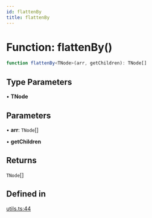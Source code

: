 ```yaml
---
id: flattenBy
title: flattenBy
---
```


# Function: flattenBy()

```ts
function flattenBy<TNode>(arr, getChildren): TNode[]
```

## Type Parameters

• **TNode**

## Parameters

• **arr**: `TNode`[]

• **getChildren**

## Returns

`TNode`[]

## Defined in

[utils.ts:44](https://github.com/TanStack/table/blob/main/packages/table-core/src/utils.ts#L44)
